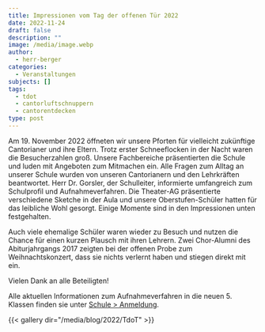 ```yaml
---
title: Impressionen vom Tag der offenen Tür 2022
date: 2022-11-24
draft: false
description: ""
image: /media/image.webp
author:
  - herr-berger
categories:
  - Veranstaltungen
subjects: []
tags:
  - tdot
  - cantorluftschnuppern
  - cantorentdecken
type: post
---
```

Am 19. November 2022 öffneten wir unsere Pforten für vielleicht zukünftige Cantorianer und ihre Eltern. Trotz erster Schneeflocken in der Nacht waren die Besucherzahlen groß. Unsere Fachbereiche präsentierten die Schule und luden mit Angeboten zum Mitmachen ein. Alle Fragen zum Alltag an unserer Schule wurden von unseren Cantorianern und den Lehrkräften beantwortet. Herr Dr. Gorsler, der Schulleiter, informierte umfangreich zum Schulprofil und Aufnahmeverfahren. Die Theater-AG präsentierte verschiedene Sketche in der Aula und unsere Oberstufen-Schüler hatten für das leibliche Wohl gesorgt. Einige Momente sind in den Impressionen unten festgehalten.

Auch viele ehemalige Schüler waren wieder zu Besuch und nutzen die Chance für einen kurzen Plausch mit ihren Lehrern. Zwei Chor-Alumni des Abiturjahrgangs 2017 zeigten bei der offenen Probe zum Weihnachtskonzert, dass sie nichts verlernt haben und stiegen direkt mit ein.

Vielen Dank an alle Beteiligten!

Alle aktuellen Informationen zum Aufnahmeverfahren in die neuen 5. Klassen finden sie unter [Schule > Anmeldung](https://cantorgymnasium.de/anmeldung/).

{{< gallery dir="/media/blog/2022/TdoT" >}}
